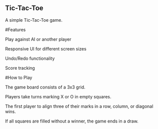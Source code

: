 ## Tic-Tac-Toe

A simple Tic-Tac-Toe game.

#Features

Play against AI or another player

Responsive UI for different screen sizes

Undo/Redo functionality

Score tracking

#How to Play

The game board consists of a 3x3 grid.

Players take turns marking X or O in empty squares.

The first player to align three of their marks in a row, column, or diagonal wins.

If all squares are filled without a winner, the game ends in a draw.
